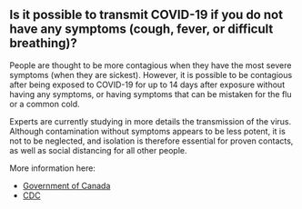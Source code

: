 ## Is it possible to transmit COVID-19 if you do not have any symptoms (cough, fever, or difficult breathing)?

People are thought to be more contagious when they have the most severe symptoms (when they are sickest). However, it is possible to be contagious after being exposed to COVID-19 for up to 14 days after exposure without having any symptoms, or having symptoms that can be mistaken for the flu or a common cold.

Experts are currently studying in more details the transmission of the virus. Although contamination without symptoms appears to be less potent, it is not to be neglected, and isolation is therefore essential for proven contacts, as well as social distancing for all other people.

More information here:

- [Government of Canada](https://www.canada.ca/en/public-health/services/diseases/2019-novel-coronavirus-infection/symptoms.html)
- [CDC](https://www.cdc.gov/coronavirus/2019-ncov/prepare/transmission.html) 
